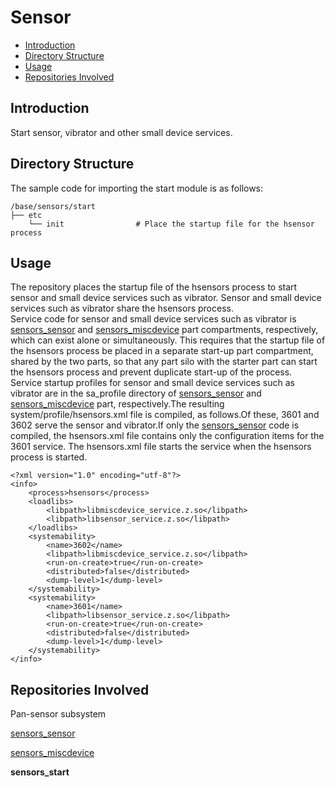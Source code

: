 # Sensor<a name="EN-US_TOPIC_0000001148682248"></a>

-   [Introduction](#section11660541593)
-   [Directory Structure](#section44981327519)
-   [Usage](#section1581412211528)
-   [Repositories Involved](#section96071132185310)

## Introduction<a name="section11660541593"></a>

Start sensor, vibrator and other small device services.

## Directory Structure<a name="section44981327519"></a>

The sample code for importing the start module is as follows:

```
/base/sensors/start
├── etc
    └── init                # Place the startup file for the hsensor process
```

## Usage<a name="section1581412211528"></a>
The repository places the startup file of the hsensors process to start sensor and small device services such as vibrator. Sensor and small device services such as vibrator share the hsensors process.<br>
Service code for sensor and small device services such as vibrator is [sensors\_sensor](https://gitee.com/openharmony/sensors_sensor)  and [sensors\_miscdevice](https://gitee.com/openharmony/sensors_miscdevice) part compartments, respectively, which can exist alone or simultaneously. This requires that the startup file of the hsensors process be placed in a separate start-up part compartment, shared by the two parts, so that any part silo with the starter part can start the hsensors process and prevent duplicate start-up of the process.<br>
Service startup profiles for sensor and small device services such as vibrator are in the sa_profile directory of [sensors\_sensor](https://gitee.com/openharmony/sensors_sensor)  and [sensors\_miscdevice](https://gitee.com/openharmony/sensors_miscdevice) part, respectively.The resulting system/profile/hsensors.xml file is compiled, as follows.Of these, 3601 and 3602 serve the sensor and vibrator.If only the [sensors\_sensor](https://gitee.com/openharmony/sensors_sensor) code is compiled, the hsensors.xml file contains only the configuration items for the 3601 service. The hsensors.xml file starts the service when the hsensors process is started.
```
<?xml version="1.0" encoding="utf-8"?>
<info>
    <process>hsensors</process>
    <loadlibs>
        <libpath>libmiscdevice_service.z.so</libpath>
        <libpath>libsensor_service.z.so</libpath>
    </loadlibs>
    <systemability>
        <name>3602</name>
        <libpath>libmiscdevice_service.z.so</libpath>
        <run-on-create>true</run-on-create>
        <distributed>false</distributed>
        <dump-level>1</dump-level>
    </systemability>
    <systemability>
        <name>3601</name>
        <libpath>libsensor_service.z.so</libpath>
        <run-on-create>true</run-on-create>
        <distributed>false</distributed>
        <dump-level>1</dump-level>
    </systemability>
</info>
```

## Repositories Involved<a name="section96071132185310"></a>

Pan-sensor subsystem

[sensors\_sensor](https://gitee.com/openharmony/sensors_sensor)

[sensors\_miscdevice](https://gitee.com/openharmony/sensors_miscdevice)

**sensors\_start**
